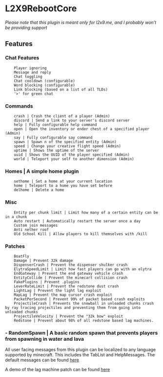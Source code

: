# L2X9RebootCore
###### Please note that this plugin is meant only for l2x9.me, and I probably won't be providing support

## Features
###  Chat Features
```
    Player ignoring
    Message and reply
    Chat toggling
    Chat cooldown (configurable)
    Word blocking (configurable)
    Link blocking (based on a list of all TLDs)
    '>' for green chat
```
###  Commands
```
    crash | Crash the client of a player (Admin)
    discord | Send a link to your server's discord server
    help | Fully configurable help command
    open | Open the inventory or ender chest of a specified player (Admin)
    say | Fully configurable say command
    spawn | Spawn n of the specified entity (Admin)
    speed | Change your creative flight speed (Admin)
    uptime | Shows the uptime of the server
    uuid | Shows the UUID of the player specified (Admin)
    world | Teleport your self to another dimension (Admin)
```
###  Homes | A simple home plugin
```
    sethome | Set a home at your current location
    home | Teleport to a home you have set before
    delhome | Delete a home
```
###  Misc
```
    Entity per chunk limit | Limit how many of a certain entity can be in a chunk
    Auto restart | Automatically restart the server once a day
    Custom join messages
    Anti nether roof
    Old School Kill | Allow players to kill themselves with /kill
```
###  Patches
```
    BoatFly
    Damage | Prevent 32k damage
    DispenserCrash | Prevent the dispenser shulker crash
    ElytraSpeedLimit | Limit how fast players can go with an elytra
    EndGateway | Prevent the end gateway vehicle crash
    EntityCollide | Prevent the minecart collision crash
    FakePlugins | Prevent .plugins
    LeverRateLimit | Prevent the redstone dust crash
    LightLag | Prevent the light lag exploit
    MapLag | Prevent the map cursor crash exploit
    PacketPerSecond | Prevent 99% of packet based crash exploits
    ProjectileCrash | Prevents the snowball in unloaded chunks crash by ray tracing projectiles and preventing them from going into unloaded chunks
    ProjectileVelocity | Prevent the "32k bow" exploit
    Redstone | Prevent about 98% of all redstone based lag machines.
```
### - RandomSpawn | A basic random spawn that prevents players from spawning in water and lava
All user facing messages from this plugin can be localized to any language supported by minecraft.
This includes the TabList and HelpMessages. The default messages can be found [here](https://github.com/254nm/L2X9RebootCore/blob/master/src/main/resources/localization/en_us.yml)

A demo of the lag machine patch can be found [here](https://youtu.be/7_H4m-GJtqs)
